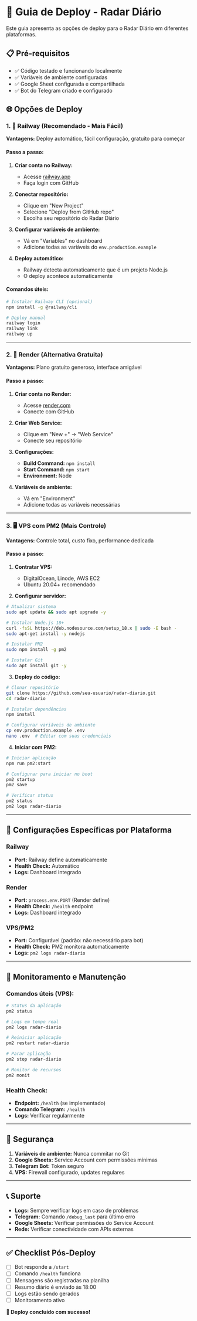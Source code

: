 # 🚀 Guia de Deploy - Radar Diário

Este guia apresenta as opções de deploy para o Radar Diário em diferentes plataformas.

## 📋 Pré-requisitos

- ✅ Código testado e funcionando localmente
- ✅ Variáveis de ambiente configuradas
- ✅ Google Sheet configurada e compartilhada
- ✅ Bot do Telegram criado e configurado

## 🌐 Opções de Deploy

### 1. 🚄 Railway (Recomendado - Mais Fácil)

**Vantagens:** Deploy automático, fácil configuração, gratuito para começar

#### Passo a passo:

1. **Criar conta no Railway:**
   - Acesse [railway.app](https://railway.app)
   - Faça login com GitHub

2. **Conectar repositório:**
   - Clique em "New Project"
   - Selecione "Deploy from GitHub repo"
   - Escolha seu repositório do Radar Diário

3. **Configurar variáveis de ambiente:**
   - Vá em "Variables" no dashboard
   - Adicione todas as variáveis do `env.production.example`

4. **Deploy automático:**
   - Railway detecta automaticamente que é um projeto Node.js
   - O deploy acontece automaticamente

#### Comandos úteis:
```bash
# Instalar Railway CLI (opcional)
npm install -g @railway/cli

# Deploy manual
railway login
railway link
railway up
```

---

### 2. 🎨 Render (Alternativa Gratuita)

**Vantagens:** Plano gratuito generoso, interface amigável

#### Passo a passo:

1. **Criar conta no Render:**
   - Acesse [render.com](https://render.com)
   - Conecte com GitHub

2. **Criar Web Service:**
   - Clique em "New +" → "Web Service"
   - Conecte seu repositório

3. **Configurações:**
   - **Build Command:** `npm install`
   - **Start Command:** `npm start`
   - **Environment:** Node

4. **Variáveis de ambiente:**
   - Vá em "Environment"
   - Adicione todas as variáveis necessárias

---

### 3. 🖥️ VPS com PM2 (Mais Controle)

**Vantagens:** Controle total, custo fixo, performance dedicada

#### Passo a passo:

1. **Contratar VPS:**
   - DigitalOcean, Linode, AWS EC2
   - Ubuntu 20.04+ recomendado

2. **Configurar servidor:**
```bash
# Atualizar sistema
sudo apt update && sudo apt upgrade -y

# Instalar Node.js 18+
curl -fsSL https://deb.nodesource.com/setup_18.x | sudo -E bash -
sudo apt-get install -y nodejs

# Instalar PM2
sudo npm install -g pm2

# Instalar Git
sudo apt install git -y
```

3. **Deploy do código:**
```bash
# Clonar repositório
git clone https://github.com/seu-usuario/radar-diario.git
cd radar-diario

# Instalar dependências
npm install

# Configurar variáveis de ambiente
cp env.production.example .env
nano .env  # Editar com suas credenciais
```

4. **Iniciar com PM2:**
```bash
# Iniciar aplicação
npm run pm2:start

# Configurar para iniciar no boot
pm2 startup
pm2 save

# Verificar status
pm2 status
pm2 logs radar-diario
```

---

## 🔧 Configurações Específicas por Plataforma

### Railway
- **Port:** Railway define automaticamente
- **Health Check:** Automático
- **Logs:** Dashboard integrado

### Render
- **Port:** `process.env.PORT` (Render define)
- **Health Check:** `/health` endpoint
- **Logs:** Dashboard integrado

### VPS/PM2
- **Port:** Configurável (padrão: não necessário para bot)
- **Health Check:** PM2 monitora automaticamente
- **Logs:** `pm2 logs radar-diario`

---

## 🚨 Monitoramento e Manutenção

### Comandos úteis (VPS):
```bash
# Status da aplicação
pm2 status

# Logs em tempo real
pm2 logs radar-diario

# Reiniciar aplicação
pm2 restart radar-diario

# Parar aplicação
pm2 stop radar-diario

# Monitor de recursos
pm2 monit
```

### Health Check:
- **Endpoint:** `/health` (se implementado)
- **Comando Telegram:** `/health`
- **Logs:** Verificar regularmente

---

## 🔐 Segurança

1. **Variáveis de ambiente:** Nunca commitar no Git
2. **Google Sheets:** Service Account com permissões mínimas
3. **Telegram Bot:** Token seguro
4. **VPS:** Firewall configurado, updates regulares

---

## 📞 Suporte

- **Logs:** Sempre verificar logs em caso de problemas
- **Telegram:** Comando `/debug_last` para último erro
- **Google Sheets:** Verificar permissões do Service Account
- **Rede:** Verificar conectividade com APIs externas

---

## ✅ Checklist Pós-Deploy

- [ ] Bot responde a `/start`
- [ ] Comando `/health` funciona
- [ ] Mensagens são registradas na planilha
- [ ] Resumo diário é enviado às 18:00
- [ ] Logs estão sendo gerados
- [ ] Monitoramento ativo

**🎉 Deploy concluído com sucesso!**
